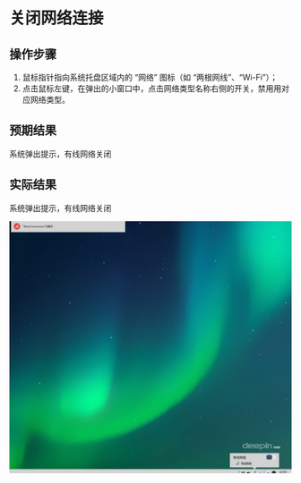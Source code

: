 # 关闭网络连接

## 操作步骤

1. 鼠标指针指向系统托盘区域内的 “网络” 图标（如 “两根网线”、“Wi-Fi”）；
2. 点击鼠标左键，在弹出的小窗口中，点击网络类型名称右侧的开关，禁用用对应网络类型。

## 预期结果

系统弹出提示，有线网络关闭

## 实际结果

系统弹出提示，有线网络关闭

![关闭网络连接.png](../img/关闭网络连接.png)
